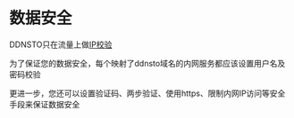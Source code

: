 # 数据安全

DDNSTO只在流量上做[IP校验](/zh/guide/ddnsto/Authentication.md)

为了保证您的数据安全，每个映射了ddnsto域名的内网服务都应该设置用户名及密码校验

更进一步，您还可以设置验证码、两步验证、使用https、限制内网IP访问等安全手段来保证数据安全
